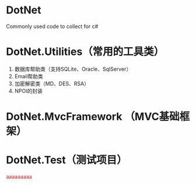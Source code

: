 # DotNet
Commonly used code to collect for c#

# DotNet.Utilities（常用的工具类）
1. 数据库帮助类（支持SQLite、Oracle、SqlServer）
2. Email帮助类
3. 加密解密类（MD、DES、RSA）
4. NPOI的封装


# DotNet.MvcFramework （MVC基础框架）

# DotNet.Test（测试项目）

<span style="color:#f00">aaaaaaaaa</span>

